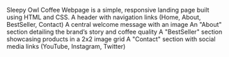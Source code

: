 Sleepy Owl Coffee Webpage is a simple, responsive landing page built using HTML and CSS.
A header with navigation links (Home, About, BestSeller, Contact)
A central welcome message with an image
An "About" section detailing the brand’s story and coffee quality
A "BestSeller" section showcasing products in a 2x2 image grid
A "Contact" section with social media links (YouTube, Instagram, Twitter)
